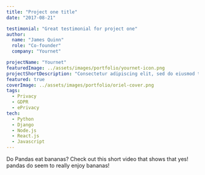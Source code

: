 ```yaml
---
title: "Project one title"
date: "2017-08-21"

testimonial: "Great testimonial for project one"
author:
  name: "James Quinn"
  role: "Co-founder"
  company: "Yournet"

projectName: "Yournet"
featuredImage: ../assets/images/portfolio/yournet-icon.png
projectShortDescription: "Consectetur adipiscing elit, sed do eiusmod tempor incididunt ut labore et dolore."
featured: true
coverImage: ../assets/images/portfolio/oriel-cover.png
tags:
  - Privacy
  - GDPR
  - ePrivacy
tech:
  - Python
  - Django
  - Node.js
  - React.js
  - Javascript
---
```


Do Pandas eat bananas? Check out this short video that shows that yes! pandas do
seem to really enjoy bananas!

